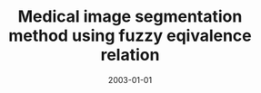 ---
# Documentation: https://wowchemy.com/docs/managing-content/

title: Medical image segmentation method using fuzzy eqivalence relation
subtitle: ''
summary: ''
authors:
- tabakow
tags: []
categories: []
date: '2003-01-01'
lastmod: 2022-10-07T05:46:38Z
featured: false
draft: false

# Featured image
# To use, add an image named `featured.jpg/png` to your page's folder.
# Focal points: Smart, Center, TopLeft, Top, TopRight, Left, Right, BottomLeft, Bottom, BottomRight.
image:
  caption: ''
  focal_point: ''
  preview_only: false

# Projects (optional).
#   Associate this post with one or more of your projects.
#   Simply enter your project's folder or file name without extension.
#   E.g. `projects = ["internal-project"]` references `content/project/deep-learning/index.md`.
#   Otherwise, set `projects = []`.
projects: []
publishDate: '2022-10-07T05:46:37.445733Z'
publication_types:
- '1'
abstract: ''
publication: '*Computer recognition systems. [3rd Conference on Computer Recognition
  Systems - KOSYR 3003], [Miłków, 26th-29th May 2003]*'
---